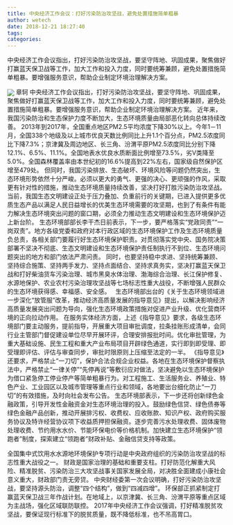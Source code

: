 ```yaml
---
title: 中央经济工作会议：打好污染防治攻坚战，避免处置措施简单粗暴
author: wetech
date: 2018-12-21 18:27:40
tags: 
categories: 
---
```

中央经济工作会议指出，打好污染防治攻坚战，要坚守阵地、巩固成果，聚焦做好打赢蓝天保卫战等工作，加大工作和投入力度，同时要统筹兼顾，避免处置措施简单粗暴。要增强服务意识，帮助企业制定环境治理解决方案。
<!-- more -->
<img align="center" border="0" src="https://imgcdn.yicai.com/uppics/images/2018/12/a57048f7e79f7ef234acef7c2e87203a.jpg" />
章轲
中央经济工作会议指出，打好污染防治攻坚战，要坚守阵地、巩固成果，聚焦做好打赢蓝天保卫战等工作，加大工作和投入力度，同时要统筹兼顾，避免处置措施简单粗暴。要增强服务意识，帮助企业制定环境治理解决方案。
近年来，我国污染防治和生态保护力度不断加大，生态环境质量由局部恶化转向总体持续改善。
2013年到2017年，全国重点地区PM2.5平均浓度下降30%以上。今年1－11月，全国338个地级及以上城市优良天数比例同比上升1.1个百分点，PM2.5浓度同比下降7.3%；京津冀及周边地区、长三角、汾渭平原PM2.5浓度同比分别下降12.1%、6.5%、11.1%。全国地表水优良水质断面比例增至73.5%，劣Ⅴ类降至5.0%。全国森林覆盖率由本世纪初的16.6%提高到22%左右，国家级自然保护区增至479处。
但同时，我国污染排放、生态破坏、环境风险等问题仍然突出，生态环境形势依然十分严峻。必须以更大的勇气、更强的决心、更顽强的作风，采取更有针对性的措施，推动生态环境质量持续改善，坚决打好打胜污染防治攻坚战。
当前，我国生态文明建设正处于压力叠加、负重前行的关键期，已进入提供更多优质生态产品以满足人民日益增长的优美生态环境需要的攻坚期，也到了有条件有能力解决生态环境突出问题的窗口期，必须全力推动生态文明建设和生态环境保护迈上新台阶。
生态环境部部长李干杰日前表示，下一步，要严格落实“党政同责”“一岗双责”。地方各级党委和政府对本行政区域的生态环境保护工作及生态环境质量负总责，各相关部门要履行好生态环境保护职责。对贯彻落实党中央、国务院决策部署不坚决不彻底、生态文明建设和生态环境保护责任制执行不到位、生态环境问题突出的地方和部门依法严肃问责。
同时，也要坚持稳中求进、坚持统筹兼顾、坚持综合施策、坚持两手发力、坚持点面结合、坚持求真务实，坚决打赢蓝天保卫战和打好柴油货车污染治理、城市黑臭水体治理、渤海综合治理、长江保护修复、水源地保护、农业农村污染治理攻坚战等七场标志性重大战役，不断增强人民群众的生态环境获得感、幸福感、安全感。
 
生态环境部出台的《关于生态环境领域进一步深化“放管服”改革，推动经济高质量发展的指导意见》提出，以解决影响经济高质量发展突出问题为导向，强化生态环境政策措施对促进产业升级、优化营商环境的正向拉动作用。
在服务实体经济方面，上述《指导意见》要求，各级生态环境部门要主动服务，提前指导，开展重大项目审批调度，拉条挂账形成清单，会同行业主管部门督促建设单位尽早开展环评，合理安排报批时间。优化审批管理，为重大基础设施、民生工程和重大产业布局项目开辟绿色通道，实行即到即受理、即受理即评估、评估与审查同步，审批时限原则上压缩至法定的一半。
《指导意见》还要求，严格禁止“一刀切”，保护合法合规企业权益。各地在生态环境保护督察执法中，严格禁止“一律关停”“先停再说”等敷衍应对做法，坚决避免以生态环境保护为借口紧急停工停业停产等简单粗暴行为。对工程施工、生活服务业、养殖业、特色产业、工业园区以及城市管理等重点行业和领域，各地要出台细化防止“一刀切”的有效措施，及时向社会发布公告。
生态环境部表示，下一步还将创新绿色金融政策，引导开发性金融资金对生态环境治理的投入。鼓励绿色信贷、绿色债券等绿色金融产品创新，推动开展排污权、收费权、应收账款、知识产权、政府购买服务协议及特许经营协议项下收益质押担保融资。逐步完善污水处理收费、固体废物处理收费、节约用水水价、节能环保电价等价格机制。加快建立生态环境保护“领跑者”制度，探索建立“领跑者”财政补贴、金融信贷支持等政策。
 
 
全国集中式饮用水水源地环境保护专项行动是中央政府组织的污染防治攻坚战的标志性重大战役之一。
财政是国家治理的基础和重要支柱。打好防范化解重大风险、精准脱贫、污染防治三大攻坚战事关国家发展全局，对决胜全面建成小康社会意义重大，财政部门责无旁贷。
中央财经委第一次会议明确，打好污染防治攻坚战，要坚持源头防治，调整“四个结构”，做到“四减四增”。
环保部正抓紧制定打赢蓝天保卫战三年作战计划。在地域上，以京津冀、长三角、汾渭平原等重点区域为主战场，强化区域联防联控。
2017年中央经济工作会议强调，打好精准脱贫攻坚战，要保证现行标准下的脱贫质量，既不降低标准，也不吊高胃口。
